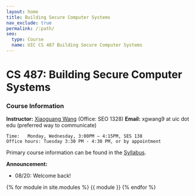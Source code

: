 ```yaml
---
layout: home
title: Building Secure Computer Systems
nav_exclude: true
permalink: /:path/
seo:
  type: Course
  name: UIC CS 487 Building Secure Computer Systems
---
```


# CS 487: Building Secure Computer Systems

### Course Information
**Instructor:**	[Xiaoguang Wang](https://xiaoguang.wang/) (Office: SEO 1328)
**Email:**	xgwang9 at uic dot edu (preferred way to communicate)

```
Time:	Monday, Wednesday, 3:00PM – 4:15PM, SES 138
Office hours: Tuesday 3:30 PM - 4:30 PM, or by appointment
```

<!--
The link to this webpage is [https://sysec-uic.github.io/cs487-f23](https://sysec-uic.github.io/cs487-f23).
-->

Primary course information can be found in the [Syllabus](https://sysec-uic.github.io/cs487-f23/syllabus/).

**Announcement:**
- 08/20: Welcome back!

{% for module in site.modules %}
{{ module }}
{% endfor %}
